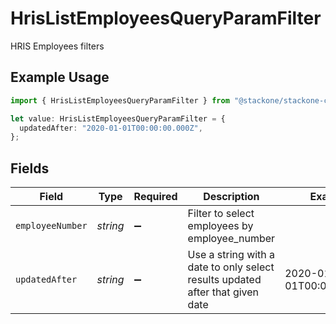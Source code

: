 # HrisListEmployeesQueryParamFilter

HRIS Employees filters

## Example Usage

```typescript
import { HrisListEmployeesQueryParamFilter } from "@stackone/stackone-client-ts/sdk/models/operations";

let value: HrisListEmployeesQueryParamFilter = {
  updatedAfter: "2020-01-01T00:00:00.000Z",
};
```

## Fields

| Field                                                                         | Type                                                                          | Required                                                                      | Description                                                                   | Example                                                                       |
| ----------------------------------------------------------------------------- | ----------------------------------------------------------------------------- | ----------------------------------------------------------------------------- | ----------------------------------------------------------------------------- | ----------------------------------------------------------------------------- |
| `employeeNumber`                                                              | *string*                                                                      | :heavy_minus_sign:                                                            | Filter to select employees by employee_number                                 |                                                                               |
| `updatedAfter`                                                                | *string*                                                                      | :heavy_minus_sign:                                                            | Use a string with a date to only select results updated after that given date | 2020-01-01T00:00:00.000Z                                                      |